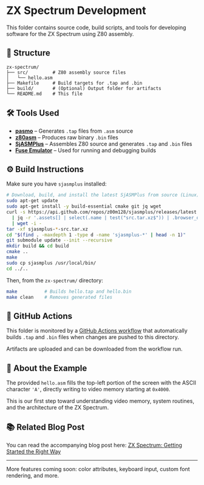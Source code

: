 # ZX Spectrum Development

This folder contains source code, build scripts, and tools for developing software for the ZX Spectrum using Z80 assembly.

## 📁 Structure

```
zx-spectrum/
├── src/         # Z80 assembly source files
│   └── hello.asm
├── Makefile     # Build targets for .tap and .bin
├── build/       # (Optional) Output folder for artifacts
└── README.md    # This file
```

## 🛠 Tools Used

- **[pasmo](https://pasmo.speccy.org/)** – Generates `.tap` files from `.asm` source
- **[z80asm](https://manpages.debian.org/testing/z80asm/z80asm.1.en.html)** – Produces raw binary `.bin` files
- **[SjASMPlus](https://github.com/z00m128/sjasmplus)** – Assembles Z80 source and generates `.tap` and `.bin` files
- **[Fuse Emulator](http://fuse-emulator.sourceforge.net/)** – Used for running and debugging builds

## ⚙️ Build Instructions

Make sure you have `sjasmplus` installed:

```bash
# Download, build, and install the latest SjASMPlus from source (Linux)
sudo apt-get update
sudo apt-get install -y build-essential cmake git jq wget
curl -s https://api.github.com/repos/z00m128/sjasmplus/releases/latest \
  | jq -r '.assets[] | select(.name | test("src.tar.xz$")) | .browser_download_url' \
  | wget -i -
tar -xf sjasmplus-*-src.tar.xz
cd "$(find . -maxdepth 1 -type d -name 'sjasmplus-*' | head -n 1)"
git submodule update --init --recursive
mkdir build && cd build
cmake ..
make
sudo cp sjasmplus /usr/local/bin/
cd ../..
```

Then, from the `zx-spectrum/` directory:

```bash
make          # Builds hello.tap and hello.bin
make clean    # Removes generated files
```

## 🚀 GitHub Actions

This folder is monitored by a [GitHub Actions workflow](../.github/workflows/zx-build.yml) that automatically builds `.tap` and `.bin` files when changes are pushed to this directory.

Artifacts are uploaded and can be downloaded from the workflow run.

## 🧠 About the Example

The provided `hello.asm` fills the top-left portion of the screen with the ASCII character `'A'`, directly writing to video memory starting at `0x4000`.

This is our first step toward understanding video memory, system routines, and the architecture of the ZX Spectrum.

## 📚 Related Blog Post

You can read the accompanying blog post here: [ZX Spectrum: Getting Started the Right Way](#)

---

More features coming soon: color attributes, keyboard input, custom font rendering, and more.
